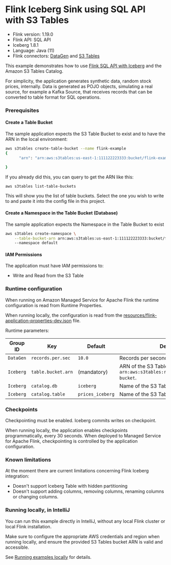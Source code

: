 # Flink Iceberg Sink using SQL API with S3 Tables

* Flink version: 1.19.0
* Flink API: SQL API
* Iceberg 1.8.1
* Language: Java (11)
* Flink connectors: [DataGen](https://nightlies.apache.org/flink/flink-docs-release-1.20/docs/connectors/datastream/datagen/) 
   and [S3 Tables](https://docs.aws.amazon.com/s3/latest/userguide/s3-tables.html)

This example demonstrates how to use
[Flink SQL API with Iceberg](https://iceberg.apache.org/docs/latest/flink-writes/) and the Amazon S3 Tables Catalog.

For simplicity, the application generates synthetic data, random stock prices, internally. 
Data is generated as POJO objects, simulating a real source, for example a Kafka Source, that receives records 
that can be converted to table format for SQL operations.

### Prerequisites

#### Create a Table Bucket
The sample application expects the S3 Table Bucket to exist and to have the ARN in the local environment:
```bash
aws s3tables create-table-bucket --name flink-example
{
      "arn": "arn:aws:s3tables:us-east-1:111122223333:bucket/flink-example"

}
```

If you already did this, you can query to get the ARN like this:

```bash
aws s3tables list-table-buckets
```

This will show you the list of table buckets. Select the one you wish to write to and paste it into the config file in this project.

#### Create a Namespace in the Table Bucket (Database)
The sample application expects the Namespace in the Table Bucket to exist
```bash
aws s3tables create-namespace \
    --table-bucket-arn arn:aws:s3tables:us-east-1:111122223333:bucket/flink-example \ 
    --namespace default
```

#### IAM Permissions

The application must have IAM permissions to:
* Write and Read from the S3 Table

### Runtime configuration

When running on Amazon Managed Service for Apache Flink the runtime configuration is read from Runtime Properties.

When running locally, the configuration is read from the
[resources/flink-application-properties-dev.json](./src/main/resources/flink-application-properties-dev.json) file.

Runtime parameters:

| Group ID  | Key                      | Default          | Description                                                                                                         |
|-----------|--------------------------|------------------|---------------------------------------------------------------------------------------------------------------------|
| `DataGen` | `records.per.sec`        | `10.0`           | Records per second generated.                                                                                       |
| `Iceberg` | `table.bucket.arn`       | (mandatory)      | ARN of the S3 Tables bucket, for example `arn:aws:s3tables:region:account:bucket/my-bucket`.                       |
| `Iceberg` | `catalog.db`             | `iceberg`        | Name of the S3 Tables Catalog database.                                                                             |
| `Iceberg` | `catalog.table`          | `prices_iceberg` | Name of the S3 Tables Catalog table.                                                                                |

### Checkpoints

Checkpointing must be enabled. Iceberg commits writes on checkpoint.

When running locally, the application enables checkpoints programmatically, every 30 seconds.
When deployed to Managed Service for Apache Flink, checkpointing is controlled by the application configuration.

### Known limitations

At the moment there are current limitations concerning Flink Iceberg integration:
* Doesn't support Iceberg Table with hidden partitioning
* Doesn't support adding columns, removing columns, renaming columns or changing columns.

### Running locally, in IntelliJ

You can run this example directly in IntelliJ, without any local Flink cluster or local Flink installation.

Make sure to configure the appropriate AWS credentials and region when running locally, and ensure the provided S3 Tables bucket ARN is valid and accessible.

See [Running examples locally](https://github.com/nicusX/amazon-managed-service-for-apache-flink-examples/blob/main/java/running-examples-locally.md) for details.